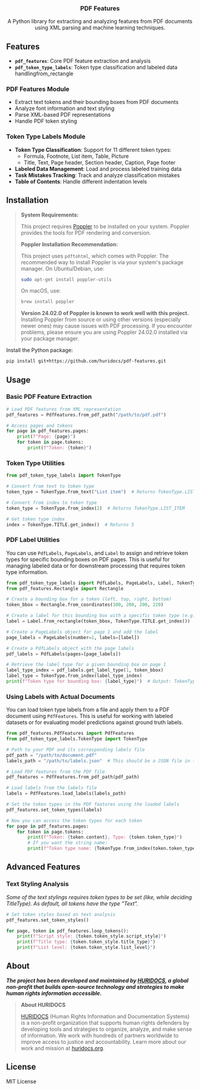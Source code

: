 
<h3 align="center">PDF Features</h3>
<p align="center">A Python library for extracting and analyzing features from PDF documents using XML parsing and machine learning techniques.</p>



## Features

- **`pdf_features`**: Core PDF feature extraction and analysis
- **`pdf_token_type_labels`**: Token type classification and labeled data handlingfrom_rectangle

### PDF Features Module
- Extract text tokens and their bounding boxes from PDF documents
- Analyze font information and text styling
- Parse XML-based PDF representations
- Handle PDF token styling

### Token Type Labels Module
- **Token Type Classification**: Support for 11 different token types:
  - Formula, Footnote, List item, Table, Picture
  - Title, Text, Page header, Section header, Caption, Page footer
- **Labeled Data Management**: Load and process labeled training data
- **Task Mistakes Tracking**: Track and analyze classification mistakes
- **Table of Contents**: Handle different indentation levels

## Installation

> **System Requirements:**
>
> This project requires [Poppler](https://poppler.freedesktop.org/) to be installed on your system. Poppler provides the tools for PDF rendering and conversion.
>
> **Poppler Installation Recommendation:**
>
> This project uses `pdftohtml`, which comes with Poppler. The recommended way to install Poppler is via your system's package manager. On Ubuntu/Debian, use:
>
> ```bash
> sudo apt-get install poppler-utils
> ```
>
> On macOS, use:
>
> ```bash
> brew install poppler
> ```
>
> **Version 24.02.0 of Poppler is known to work well with this project.** Installing Poppler from source or using other versions (especially newer ones) may cause issues with PDF processing. If you encounter problems, please ensure you are using Poppler 24.02.0 installed via your package manager.

Install the Python package:

```bash
pip install git+https://github.com/huridocs/pdf-features.git
```

## Usage

### Basic PDF Feature Extraction

```python
# Load PDF features from XML representation
pdf_features = PdfFeatures.from_pdf_path("/path/to/pdf.pdf")

# Access pages and tokens
for page in pdf_features.pages:
    print(f"Page: {page}")
    for token in page.tokens:
        print(f"Token: {token}")
```


### Token Type Utilities

```python
from pdf_token_type_labels import TokenType

# Convert from text to token type
token_type = TokenType.from_text("List item")  # Returns TokenType.LIST_ITEM

# Convert from index to token type
token_type = TokenType.from_index(2)  # Returns TokenType.LIST_ITEM

# Get token type index
index = TokenType.TITLE.get_index()  # Returns 5
```

### PDF Label Utilities

You can use `PdfLabels`, `PageLabels`, and `Label` to assign and retrieve token types for specific bounding boxes on PDF pages. This is useful for managing labeled data or for downstream processing that requires token type information.

```python
from pdf_token_type_labels import PdfLabels, PageLabels, Label, TokenType
from pdf_features.Rectangle import Rectangle

# Create a bounding box for a token (left, top, right, bottom)
token_bbox = Rectangle.from_coordinates(100, 200, 200, 220)

# Create a label for this bounding box with a specific token type (e.g., TITLE)
label = Label.from_rectangle(token_bbox, TokenType.TITLE.get_index())

# Create a PageLabels object for page 1 and add the label
page_labels = PageLabels(number=1, labels=[label])

# Create a PdfLabels object with the page labels
pdf_labels = PdfLabels(pages=[page_labels])

# Retrieve the label type for a given bounding box on page 1
label_type_index = pdf_labels.get_label_type(1, token_bbox)
label_type = TokenType.from_index(label_type_index)
print(f"Token type for bounding box: {label_type}")  # Output: TokenType.TITLE
```

### Using Labels with Actual Documents

You can load token type labels from a file and apply them to a PDF document using `PdfFeatures`. This is useful for working with labeled datasets or for evaluating model predictions against ground truth labels.

```python
from pdf_features.PdfFeatures import PdfFeatures
from pdf_token_type_labels.TokenType import TokenType

# Path to your PDF and its corresponding labels file
pdf_path = "/path/to/document.pdf"
labels_path = "/path/to/labels.json"  # This should be a JSON file in the expected format

# Load PDF features from the PDF file
pdf_features = PdfFeatures.from_pdf_path(pdf_path)

# Load labels from the labels file
labels = PdfFeatures.load_labels(labels_path)

# Set the token types in the PDF features using the loaded labels
pdf_features.set_token_types(labels)

# Now you can access the token types for each token
for page in pdf_features.pages:
    for token in page.tokens:
        print(f"Token: {token.content}, Type: {token.token_type}")
        # If you want the string name:
        print(f"Token type name: {TokenType.from_index(token.token_type)}")
```

## Advanced Features

### Text Styling Analysis


_Some of the text stylings requires token types to be set (like, while deciding TitleType). As default, all tokens have the type "Text"._

```python
# Set token styles based on text analysis
pdf_features.set_token_styles()

for page, token in pdf_features.loop_tokens():
    print(f"Script style: {token.token_style.script_style}")
    print(f"Title type: {token.token_style.title_type}")
    print(f"List level: {token.token_style.list_level}")
```




## About

**_The project has been developed and maintained by [HURIDOCS](https://huridocs.org), a global non-profit that builds open-source technology and strategies to make human rights information accessible._**



> **About HURIDOCS**
>
> [HURIDOCS](https://huridocs.org) (Human Rights Information and Documentation Systems) is a non-profit organization that supports human rights defenders by developing tools and strategies to organize, analyze, and make sense of information. We work with hundreds of partners worldwide to improve access to justice and accountability. Learn more about our work and mission at [huridocs.org](https://huridocs.org).




## License

MIT License